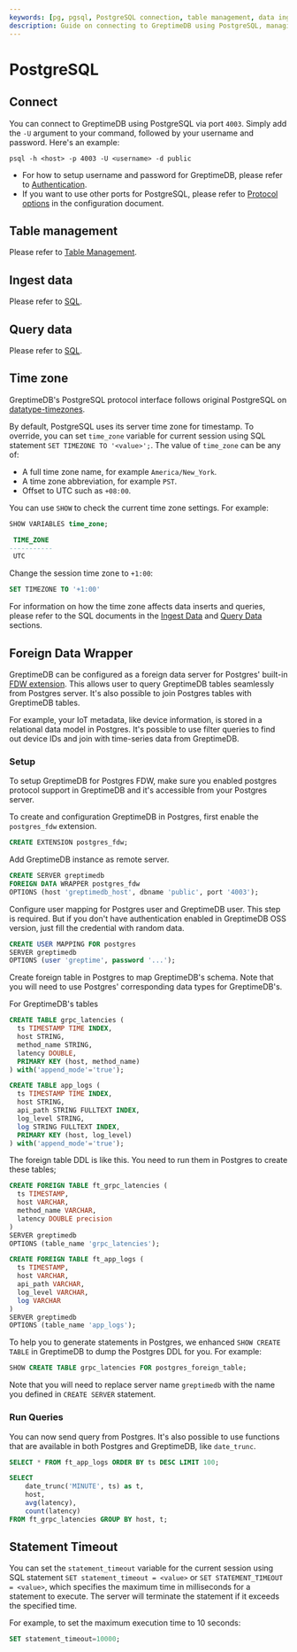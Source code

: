```yaml
---
keywords: [pg, pgsql, PostgreSQL connection, table management, data ingestion, querying data, time zones, foreign data wrapper]
description: Guide on connecting to GreptimeDB using PostgreSQL, managing tables, ingesting and querying data, and handling time zones.
---
```


# PostgreSQL

## Connect

You can connect to GreptimeDB using PostgreSQL via port `4003`.
Simply add the `-U` argument to your command, followed by your username and password. Here's an example:

```shell
psql -h <host> -p 4003 -U <username> -d public
```

- For how to setup username and password for GreptimeDB, please refer to [Authentication](/user-guide/deployments-administration/authentication/overview.md).
- If you want to use other ports for PostgreSQL, please refer to [Protocol options](/user-guide/deployments-administration/configuration.md#protocol-options) in the configuration document.


## Table management

Please refer to [Table Management](/user-guide/deployments-administration/manage-data/basic-table-operations.md).

## Ingest data

Please refer to [SQL](/user-guide/ingest-data/for-iot/sql.md).

## Query data

Please refer to [SQL](/user-guide/query-data/sql.md).

## Time zone

GreptimeDB's PostgreSQL protocol interface follows original PostgreSQL on [datatype-timezones](https://www.postgresql.org/docs/current/datatype-datetime.html#DATATYPE-TIMEZONES).

By default, PostgreSQL uses its server time zone for timestamp. To override, you can
set `time_zone` variable for current session using SQL statement `SET TIMEZONE TO '<value>';`.
The value of `time_zone` can be any of:

- A full time zone name, for example `America/New_York`.
- A time zone abbreviation, for example `PST`.
- Offset to UTC such as `+08:00`.

You can use `SHOW` to check the current time zone settings. For example:

```sql
SHOW VARIABLES time_zone;
```

```sql
 TIME_ZONE
-----------
 UTC
```

Change the session time zone to `+1:00`:

```SQL
SET TIMEZONE TO '+1:00'
```

For information on how the time zone affects data inserts and queries, please refer to the SQL documents in the [Ingest Data](/user-guide/ingest-data/for-iot/sql.md#time-zone) and [Query Data](/user-guide/query-data/sql.md#time-zone) sections.

## Foreign Data Wrapper

GreptimeDB can be configured as a foreign data server for Postgres' built-in
[FDW extension](https://www.postgresql.org/docs/current/postgres-fdw.html). This
allows user to query GreptimeDB tables seamlessly from Postgres server. It's
also possible to join Postgres tables with GreptimeDB tables.

For example, your IoT metadata, like device information, is stored in a
relational data model in Postgres. It's possible to use filter queries to find
out device IDs and join with time-series data from GreptimeDB.

### Setup

To setup GreptimeDB for Postgres FDW, make sure you enabled postgres protocol
support in GreptimeDB and it's accessible from your Postgres server.

To create and configuration GreptimeDB in Postgres, first enable the
`postgres_fdw` extension.

```sql
CREATE EXTENSION postgres_fdw;
```

Add GreptimeDB instance as remote server.

```sql
CREATE SERVER greptimedb
FOREIGN DATA WRAPPER postgres_fdw
OPTIONS (host 'greptimedb_host', dbname 'public', port '4003');
```

Configure user mapping for Postgres user and GreptimeDB user. This step is
required. But if you don't have authentication enabled in GreptimeDB OSS
version, just fill the credential with random data.

```sql
CREATE USER MAPPING FOR postgres
SERVER greptimedb
OPTIONS (user 'greptime', password '...');
```

Create foreign table in Postgres to map GreptimeDB's schema. Note that you will
need to use Postgres' corresponding data types for GreptimeDB's.

For GreptimeDB's tables

```sql
CREATE TABLE grpc_latencies (
  ts TIMESTAMP TIME INDEX,
  host STRING,
  method_name STRING,
  latency DOUBLE,
  PRIMARY KEY (host, method_name)
) with('append_mode'='true');

CREATE TABLE app_logs (
  ts TIMESTAMP TIME INDEX,
  host STRING,
  api_path STRING FULLTEXT INDEX,
  log_level STRING,
  log STRING FULLTEXT INDEX,
  PRIMARY KEY (host, log_level)
) with('append_mode'='true');
```

The foreign table DDL is like this. You need to run them in Postgres to create
these tables;

```sql
CREATE FOREIGN TABLE ft_grpc_latencies (
  ts TIMESTAMP,
  host VARCHAR,
  method_name VARCHAR,
  latency DOUBLE precision
)
SERVER greptimedb
OPTIONS (table_name 'grpc_latencies');

CREATE FOREIGN TABLE ft_app_logs (
  ts TIMESTAMP,
  host VARCHAR,
  api_path VARCHAR,
  log_level VARCHAR,
  log VARCHAR
)
SERVER greptimedb
OPTIONS (table_name 'app_logs');
```

To help you to generate statements in Postgres, we enhanced `SHOW CREATE TABLE`
in GreptimeDB to dump the Postgres DDL for you. For example:

```sql
SHOW CREATE TABLE grpc_latencies FOR postgres_foreign_table;
```

Note that you will need to replace server name `greptimedb` with the name you
defined in `CREATE SERVER` statement.

### Run Queries

You can now send query from Postgres. It's also possible to use functions that
are available in both Postgres and GreptimeDB, like `date_trunc`.

```sql
SELECT * FROM ft_app_logs ORDER BY ts DESC LIMIT 100;

SELECT
    date_trunc('MINUTE', ts) as t,
    host,
    avg(latency),
    count(latency)
FROM ft_grpc_latencies GROUP BY host, t;
```

## Statement Timeout

You can set the `statement_timeout` variable for the current session using SQL statement `SET statement_timeout = <value>` or `SET STATEMENT_TIMEOUT = <value>`, which specifies the maximum time in milliseconds for a statement to execute. The server will terminate the statement if it exceeds the specified time.

For example, to set the maximum execution time to 10 seconds:

```SQL
SET statement_timeout=10000;
```
